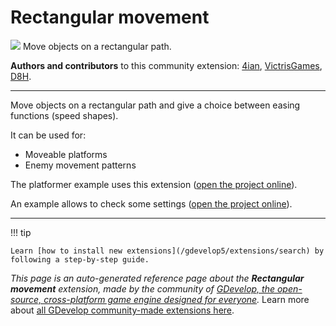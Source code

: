 # Rectangular movement

<img src="https://resources.gdevelop-app.com/assets/Icons/shape-rectangle-plus.svg" class="extension-icon"></img>
Move objects on a rectangular path.

**Authors and contributors** to this community extension: [4ian](https://gd.games/4ian), [VictrisGames](https://gd.games/VictrisGames), [D8H](https://gd.games/D8H).

---

Move objects on a rectangular path and give a choice between easing functions (speed shapes).

It can be used for:

- Moveable platforms
- Enemy movement patterns

 The platformer example uses this extension ([open the project online](https://editor.gdevelop.io/?project=example://platformer)).

An example allows to check some settings ([open the project online](https://editor.gdevelop.io/?project=example://rectangular-movement)).

---

!!! tip

    Learn [how to install new extensions](/gdevelop5/extensions/search) by following a step-by-step guide.

*This page is an auto-generated reference page about the **Rectangular movement** extension, made by the community of [GDevelop, the open-source, cross-platform game engine designed for everyone](https://gdevelop.io/).* Learn more about [all GDevelop community-made extensions here](/gdevelop5/extensions).